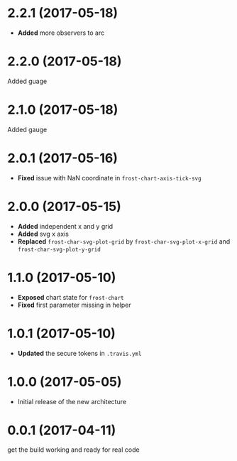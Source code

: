 # 2.2.1 (2017-05-18)
* **Added** more observers to arc


# 2.2.0 (2017-05-18)
Added guage


# 2.1.0 (2017-05-18)
Added gauge


# 2.0.1 (2017-05-16)
* **Fixed** issue with NaN coordinate in `frost-chart-axis-tick-svg`


# 2.0.0 (2017-05-15)
* **Added** independent x and y grid
* **Added** svg x axis
* **Replaced** `frost-char-svg-plot-grid` by `frost-char-svg-plot-x-grid` and `frost-char-svg-plot-y-grid`

# 1.1.0 (2017-05-10)
* **Exposed** chart state for `frost-chart`
* **Fixed** first parameter missing in helper


# 1.0.1 (2017-05-10)
* **Updated** the secure tokens in `.travis.yml`

# 1.0.0 (2017-05-05)
- Initial release of the new architecture


# 0.0.1 (2017-04-11)
get the build working and ready for real code

